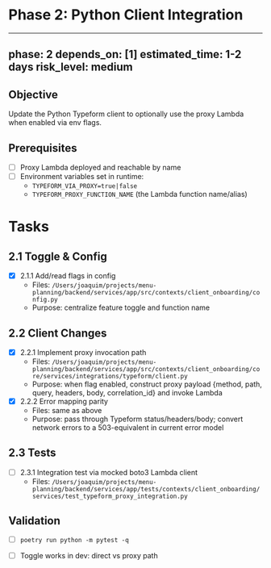 # Phase 2: Python Client Integration

---
phase: 2
depends_on: [1]
estimated_time: 1-2 days
risk_level: medium
---

## Objective
Update the Python Typeform client to optionally use the proxy Lambda when enabled via env flags.

## Prerequisites
- [ ] Proxy Lambda deployed and reachable by name
- [ ] Environment variables set in runtime:
  - `TYPEFORM_VIA_PROXY=true|false`
  - `TYPEFORM_PROXY_FUNCTION_NAME` (the Lambda function name/alias)

# Tasks

## 2.1 Toggle & Config
- [x] 2.1.1 Add/read flags in config
  - Files: `/Users/joaquim/projects/menu-planning/backend/services/app/src/contexts/client_onboarding/config.py`
  - Purpose: centralize feature toggle and function name

## 2.2 Client Changes
- [x] 2.2.1 Implement proxy invocation path
  - Files: `/Users/joaquim/projects/menu-planning/backend/services/app/src/contexts/client_onboarding/core/services/integrations/typeform/client.py`
  - Purpose: when flag enabled, construct proxy payload {method, path, query, headers, body, correlation_id} and invoke Lambda
- [x] 2.2.2 Error mapping parity
  - Files: same as above
  - Purpose: pass through Typeform status/headers/body; convert network errors to a 503-equivalent in current error model

## 2.3 Tests
- [ ] 2.3.1 Integration test via mocked boto3 Lambda client
  - Files: `/Users/joaquim/projects/menu-planning/backend/services/app/tests/contexts/client_onboarding/services/test_typeform_proxy_integration.py`

## Validation
- [ ] `poetry run python -m pytest -q`
- [ ] Toggle works in dev: direct vs proxy path


